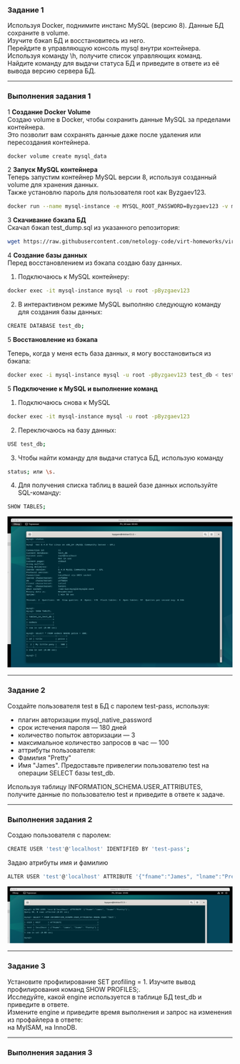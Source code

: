 ### Задание 1

Используя Docker, поднимите инстанс MySQL (версию 8). Данные БД сохраните в volume.  
Изучите бэкап БД и восстановитесь из него.  
Перейдите в управляющую консоль mysql внутри контейнера.  
Используя команду \h, получите список управляющих команд.  
Найдите команду для выдачи статуса БД и приведите в ответе из её вывода версию сервера БД.  

----

### Выполнения задания 1

1 **Создание Docker Volume**  
Создаю volume в Docker, чтобы сохранить данные MySQL за пределами контейнера.     
Это позволит вам сохранять данные даже после удаления или пересоздания контейнера.    

```bash
docker volume create mysql_data
```
2 **Запуск MySQL контейнера**      
Теперь запустим контейнер MySQL версии 8, используя созданный volume для хранения данных.   
Также установлю пароль для пользователя root как Byzgaev123.

```bash
docker run --name mysql-instance -e MYSQL_ROOT_PASSWORD=Byzgaev123 -v mysql_data:/var/lib/mysql -d -p 3306:3306 mysql:8
```
3 **Скачивание бэкапа БД**     
Скачал бэкап test_dump.sql из указанного репозитория:

```bash
wget https://raw.githubusercontent.com/netology-code/virt-homeworks/virt-11/06-db-03-mysql/test_data/test_dump.sql
```

4 **Создание базы данных**   
Перед восстановлением из бэкапа создаю базу данных.  
  1. Подключаюсь к MySQL контейнеру: 
```bash
docker exec -it mysql-instance mysql -u root -pByzgaev123
```
  2. В интерактивном режиме MySQL выполняю следующую команду для создания базы данных:

```bash
CREATE DATABASE test_db;
```
5 **Восстановление из бэкапа**   

Теперь, когда у меня есть база данных, я могу восстановиться из бэкапа:

```bash
docker exec -i mysql-instance mysql -u root -pByzgaev123 test_db < test_dump.sql
```

5 **Подключение к MySQL и выполнение команд**  

  1. Подключаюсь снова к MySQL  
```bash
docker exec -it mysql-instance mysql -u root -pByzgaev123
```
  2. Переключаюсь на базу данных:  
```bash
USE test_db;
```
  3. Чтобы найти команду для выдачи статуса БД, использую команду 
```bash
status; или \s.
```
  4. Для получения списка таблиц в вашей базе данных используйте SQL-команду:  
```bash
SHOW TABLES;
```

![image.jpg](https://github.com/Byzgaev-I/MySQL/blob/main/1.png)

----

### Задание 2

Создайте пользователя test в БД c паролем test-pass, используя:  

- плагин авторизации mysql_native_password
- срок истечения пароля — 180 дней
- количество попыток авторизации — 3
- максимальное количество запросов в час — 100
- аттрибуты пользователя:
-    Фамилия "Pretty"
-    Имя "James".
Предоставьте привелегии пользователю test на операции SELECT базы test_db.

Используя таблицу INFORMATION_SCHEMA.USER_ATTRIBUTES, получите данные по пользователю test и приведите в ответе к задаче. 

----

### Выполнения задания 2  

Создаю пользователя с паролем:
```bash
CREATE USER 'test'@'localhost' IDENTIFIED BY 'test-pass';
```
Задаю атрибуты имя и фамилию
```bash
ALTER USER 'test'@'localhost' ATTRIBUTE '{"fname":"James", "lname":"Pretty"}';
```
![image.jpg](https://github.com/Byzgaev-I/MySQL/blob/main/2.png)  

----

### Задание 3
Установите профилирование SET profiling = 1. Изучите вывод профилирования команд SHOW PROFILES;.    
Исследуйте, какой engine используется в таблице БД test_db и приведите в ответе.  
Измените engine и приведите время выполнения и запрос на изменения из профайлера в ответе:  
на MyISAM,
на InnoDB.

----

### Выполнения задания 3  



